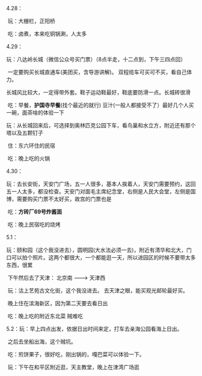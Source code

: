 4.28：

​	玩：大栅栏，正阳桥

​	吃：卤煮，本来吃铜锅涮，人太多



4.29：

​	玩：八达岭长城（微信公众号买门票）（8点半走，十二点到，下午三四点回） 

​	一定要购买长城直通车(美团买，含导游讲解)。 双程缆车可买可不买，看自己体力。 

​	长城风比较大，一定得带外套。鞋子运动鞋最好，鞋底要防滑一点。长城砖很滑

​	吃：早餐，**护国寺早餐**(找个最近的就行) 豆汁(一般人都接受不了）最好几个人买一碗，面茶啥的体验一下

​	玩：从长城回来后，可选择到奥林匹克公园下车，看鸟巢和水立方，附近还有那个塔以及五颗钉子

​	住：东六环住的民宿

​	吃：晚上吃的火锅



4.30：

​	玩：去长安街，天安门广场，五一人很多，基本人挨着人，天安门需要预约，这回五一人太多，都没检查。天安门对面毛主席纪念堂，右侧是人民大会堂，左侧是国博，需要购买门票不太好买，故宫的门票也是

​	吃：**方砖厂69号炸酱面**

​	吃：晚上民宿吃的烧烤



5.1：

​	玩：颐和园（这个我没进去），圆明园(大水法必须一去)，附近有清华和北大，门口可以拍个照片。这两个都很大，一个都能逛一天，所以进园区的时候不要带太多东西，很累

​    下午然后去了天津： 北京南 ———> 天津西

​	玩：沽上艺苑古文化街，这个我没进去。 去天津之眼，能买观光邮轮最好买。

​	晚上住在滨海新区，因为第二天要去看日出

​	吃：晚上吃的附近东北菜 贼难吃



5.2：玩：早上四点出发，依据日出时间来定，打车去亲海公园看海上日出。

​	之后去坐船出海，这个贼坑。

​	吃：煎饼果子，很好吃，刚出锅的，嘎巴菜可以体验一下。

​    玩：下午在和平区附近逛，天主教堂，晚上在津湾广场逛

​	

